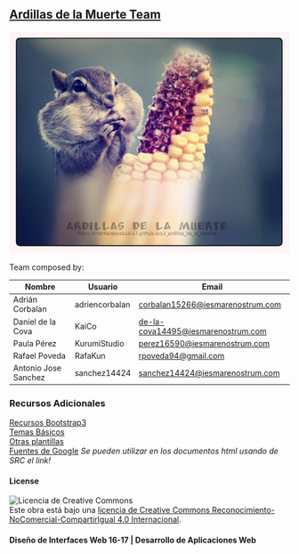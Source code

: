 ## [Ardillas de la Muerte Team](https://interfacesweb16-17.github.io/s3_ardillas_de_la_muerte/)

![img](./style/img/ardilla-logo.jpg)  

Team composed by:  

Nombre  | Usuario | Email |
|-------|---------|-------|
Adrián Corbalan | adriencorbalan | corbalan15266@iesmarenostrum.com |
Daniel de la Cova | KaiCo | de-la-cova14495@iesmarenostrum.com |
Paula Pérez | KurumiStudio | perez16590@iesmarenostrum.com |
Rafael Poveda | RafaKun | rpoveda94@gmail.com |
Antonio Jose Sanchez | sanchez14424 | sanchez14424@iesmarenostrum.com |

### Recursos Adicionales
[Recursos Bootstrap3](http://librosweb.es/libro/bootstrap_3)  
[Temas Básicos](http://bootswatch.com)  
[Otras plantillas](https://startbootstrap.com)  
[Fuentes de Google](https://fonts.google.com) *Se pueden utilizar en los documentos html usando de SRC el link!*  

#### License
![Licencia de Creative Commons](https://i.creativecommons.org/l/by-nc-sa/4.0/88x31.png)  
Este obra está bajo una [licencia de Creative Commons Reconocimiento-NoComercial-CompartirIgual 4.0 Internacional](http://creativecommons.org/licenses/by-nc-sa/4.0/).

#### Diseño de Interfaces Web 16-17 | Desarrollo de Aplicaciones Web
